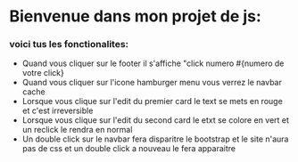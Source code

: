 <h1>Bienvenue dans mon projet de js:</h1>
<h3>voici tus les fonctionalites:</h3>
<ul>
	<li>Quand vous cliquer sur le footer il s'affiche "click numero #{numero de votre click}</li>
	<li>Quand vous cliquer sur l'icone hamburger menu vous verrez le navbar cache</li>
	<li>Lorsque vous clique sur l'edit du premier card le text se mets en rouge et c'est irreversible</li>
	<li>Lorsque vous clique sur l'edit du second card le etxt se colore en vert et un reclick le rendra en normal</li>
	<li>Un double click sur le navbar fera disparitre le bootstrap et le site n'aura pas de css et un double click a nouveau le fera apparaitre</li>
</ul>